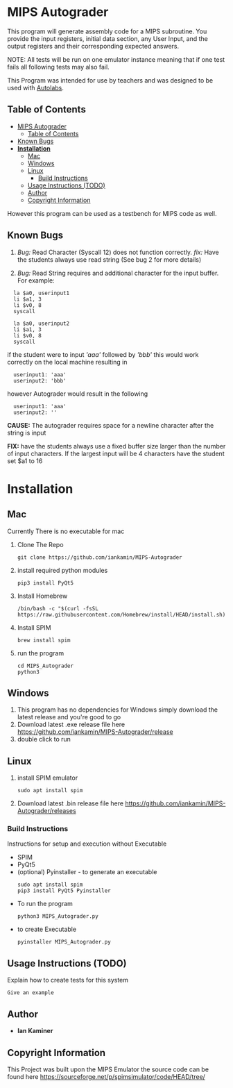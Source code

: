 # MIPS Autograder

This program will generate assembly code for a MIPS subroutine. You provide the input registers, initial data section, any User Input, and the output registers and their corresponding expected answers.

NOTE: All tests will be run on one emulator instance meaning that if one test fails all following tests may also fail. 

This Program was intended for use by teachers and was designed to be used with [Autolabs](https://autolabproject.com).

## Table of Contents
- [MIPS Autograder](#mips-autograder)
  - [Table of Contents](#table-of-contents)
- [Known Bugs](#known-bugs)
- [**Installation**](#installation)
  - [Mac](#mac)
  - [Windows](#windows)
  - [Linux](#linux)
    - [Build Instructions](#build-instructions)
  - [Usage Instructions (TODO)](#usage-instructions-todo)
  - [Author](#author)
  - [Copyright Information](#copyright-information)

However this program can be used as a testbench for MIPS code as well.

## Known Bugs


1. *Bug:* Read Character (Syscall 12) does not function correctly.
   *fix:* Have the students always use read string (See bug 2 for more details) 

2. *Bug:* Read String requires and additional character for the input buffer.
        For example:
~~~
  la $a0, userinput1
  li $a1, 3
  li $v0, 8
  syscall
  
  la $a0, userinput2
  li $a1, 3
  li $v0, 8
  syscall
~~~
  if the student were to input *'aaa'* followed by *'bbb'* 
  this would work correctly on the local machine resulting in
~~~
  userinput1: 'aaa'
  userinput2: 'bbb'
~~~
  however Autograder would result in the following
~~~
  userinput1: 'aaa'
  userinput2: ''
~~~
  
  **CAUSE:** The autograder requires space for a newline character after the string is input
  
  **FIX:** have the students always use a fixed buffer size larger than the number of input characters.
  If the largest input will be 4 characters have the student set $a1 to 16



# **Installation**

## Mac
Currently There is no executable for mac
1. Clone The Repo
   ~~~
   git clone https://github.com/iankamin/MIPS-Autograder
   ~~~
2. install required python modules
   ~~~
   pip3 install PyQt5
   ~~~ 
3. Install Homebrew
   ~~~
   /bin/bash -c "$(curl -fsSL https://raw.githubusercontent.com/Homebrew/install/HEAD/install.sh)"
   ~~~
4. Install SPIM
   ~~~
   brew install spim
   ~~~
5. run the program
   ~~~
   cd MIPS_Autograder
   python3 
   ~~~

## Windows
1. This program has no dependencies for Windows simply download the latest release and you're good to go
2. Download latest .exe release file here https://github.com/iankamin/MIPS-Autograder/release
3. double click to run

## Linux
1.  install SPIM emulator
    ~~~
    sudo apt install spim
    ~~~
2. Download latest .bin release file here https://github.com/iankamin/MIPS-Autograder/releases
   


### Build Instructions
Instructions for setup and execution without Executable 

- SPIM 
- PyQt5
- (optional) Pyinstaller - to generate an executable
  ~~~
  sudo apt install spim
  pip3 install PyQt5 Pyinstaller
  ~~~
- To run the program
  ~~~
  python3 MIPS_Autograder.py
  ~~~
- to create Executable 
  ~~~
  pyinstaller MIPS_Autograder.py
  ~~~

## Usage Instructions (TODO)

Explain how to create tests for this system

```
Give an example
```
## Author

* **Ian Kaminer**  

## Copyright Information
This Project was built upon the MIPS Emulator the source code can be found here
https://sourceforge.net/p/spimsimulator/code/HEAD/tree/
